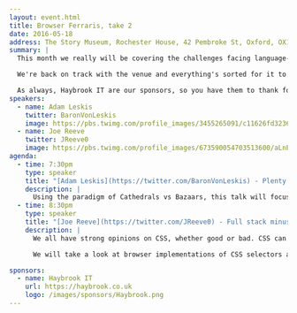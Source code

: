 ```yaml
---
layout: event.html
title: Browser Ferraris, take 2
date: 2016-05-18
address: The Story Museum, Rochester House, 42 Pembroke St, Oxford, OX11BP
summary: |
  This month we really will be covering the challenges facing language-learning apps and CSS performance. We'll have a show-and-tell session, drinks and a good time.

  We're back on track with the venue and everything's sorted for it to be a great evening.

  As always, Haybrook IT are our sponsors, so you have them to thank for the venue and any mild hangovers on Thursday morning. They also happen to be really nice people, so you should totally say hi!
speakers:
  - name: Adam Leskis
    twitter: BaronVonLeskis
    image: https://pbs.twimg.com/profile_images/3455265091/c11626fd32366ec50ed07b22888f1a65_400x400.jpeg
  - name: Joe Reeve
    twitter: JReeve0
    image: https://pbs.twimg.com/profile_images/673590054703513600/aLnEGKCU_400x400.jpg
agenda:
  - time: 7:30pm
    type: speaker
    title: "[Adam Leskis](https://twitter.com/BaronVonLeskis) - Plenty of Free Parking for Ladas at the Bazaar"
    description: |
      Using the paradigm of Cathedrals vs Bazaars, this talk will focus on the current state of language learning applications and how they tackle the problem by creating a few complex things (Ferraris) when a focus on creating lots of simple combinable things (Ladas) might be better.
  - time: 8:30pm
    type: speaker
    title: "[Joe Reeve](https://twitter.com/JReeve0) - Full stack minus CSS - How CSS is slowly killing your users"
    description: |
      We all have strong opinions on CSS, whether good or bad. CSS can be really helpful, but if you don't think about how it works before writing selectors, you can seriously harm the performance of your page.

      We will take a look at browser implementations of CSS selectors and what that means for your CSS.

sponsors:
  - name: Haybrook IT
    url: https://haybrook.co.uk
    logo: /images/sponsors/Haybrook.png
---
```

